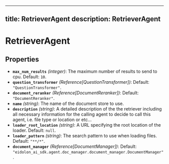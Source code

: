 
---
title: RetrieverAgent
description: RetrieverAgent
---
# RetrieverAgent

## Properties

- **`max_num_results`** *(integer)*: The maximum number of results to send to cpu. Default: `10`.
- **`question_transformer`** *(Reference[QuestionTransformer])*: Default: `"QuestionTransformer"`.
- **`document_reranker`** *(Reference[DocumentReranker])*: Default: `"DocumentReranker"`.
- **`name`** *(string)*: The name of the document store to use.
- **`description`** *(string)*: A detailed description of the the retriever including all necessary information for the calling agent to decide to call this agent, i.e. file type or location or etc...
- **`loader_root_location`** *(string)*: A URL specifying the root location of the loader. Default: `null`.
- **`loader_pattern`** *(string)*: The search pattern to use when loading files. Default: `"**/*"`.
- **`document_manager`** *(Reference[DocumentManager])*: Default: `"eidolon_ai_sdk.agent.doc_manager.document_manager.DocumentManager"`.
